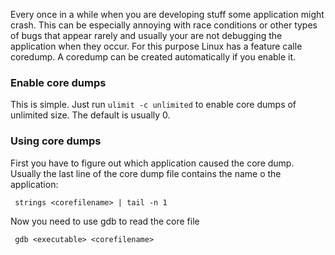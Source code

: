 Every once in a while when you are developing stuff some application might crash. This can be especially annoying with race conditions or other types of bugs that appear rarely and usually your are not debugging the application when they occur. For this purpose Linux has a feature calle coredump. A coredump can be created automatically if you enable it.

### Enable core dumps
This is simple. Just run `ulimit -c unlimited` to enable core dumps of unlimited size. The default is usually 0.

### Using core dumps
First you have to figure out which application caused the core dump. Usually the last line of the core dump file contains the name o the application:

     strings <corefilename> | tail -n 1

Now you need to use gdb to read the core file

     gdb <executable> <corefilename>

